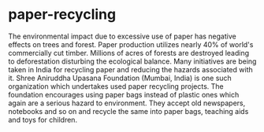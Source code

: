 # paper-recycling
The environmental impact due to excessive use of paper has negative effects on trees and forest. 
Paper production utilizes nearly 40% of world's commercially cut timber. Millions of acres of forests are destroyed leading to 
deforestation disturbing the ecological balance. Many initiatives are being taken in India for recycling paper and reducing the hazards
associated with it. Shree Aniruddha Upasana Foundation (Mumbai, India) is one such organization which undertakes used paper
recycling projects. The foundation encourages using paper bags instead of plastic ones which again are a serious hazard to environment.
They accept old newspapers, notebooks and so on and recycle the same into paper bags, 
teaching aids and toys for children.
